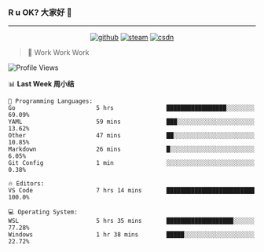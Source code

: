 ### R u OK? 大家好 👋

___

<p align="center">
  <a href="https://bigkjp97.github.io/"><img src="https://img.shields.io/badge/-GitPage-lightgrey" alt="github"></a>
  <a href="https://steamcommunity.com/id/bigkjp/"><img src="https://img.shields.io/badge/-Steam-black" alt="steam"></a>
  <a href="https://blog.csdn.net/qq_38986088"><img src="https://img.shields.io/badge/CSDN-cf000e" alt="csdn"></a>
</p>

> 🧟 Work Work Work

<!--START_SECTION:kjp readme-->
![Profile Views](http://img.shields.io/badge/Mi%20Amigos%E2%99%82%EF%B8%8F-0-ff69b4)

📊 **Last Week 周小结** 

```text
💬 Programming Languages: 
Go                       5 hrs               █████████████████░░░░░░░░   69.09% 
YAML                     59 mins             ███░░░░░░░░░░░░░░░░░░░░░░   13.62% 
Other                    47 mins             ██░░░░░░░░░░░░░░░░░░░░░░░   10.85% 
Markdown                 26 mins             █░░░░░░░░░░░░░░░░░░░░░░░░   6.05% 
Git Config               1 min               ░░░░░░░░░░░░░░░░░░░░░░░░░   0.38%

🔥 Editors: 
VS Code                  7 hrs 14 mins       █████████████████████████   100.0%

💻 Operating System: 
WSL                      5 hrs 35 mins       ███████████████████░░░░░░   77.28% 
Windows                  1 hr 38 mins        █████░░░░░░░░░░░░░░░░░░░░   22.72%

```


<!--END_SECTION:kjp readme-->

<!--
**bigkjp97/bigkjp97** is a ✨ _special_ ✨ repository because its `README.md` (this file) appears on your GitHub profile.

Here are some ideas to get you started:

- 🔭 I’m currently working on ...
- 🌱 I’m currently learning ...
- 👯 I’m looking to collaborate on ...
- 🤔 I’m looking for help with ...
- 💬 Ask me about ...
- 📫 How to reach me: ...
- 😄 Pronouns: ...
- ⚡ Fun fact: ... -->
